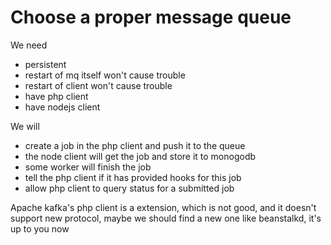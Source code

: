 # Choose a proper message queue

We need 

- persistent
- restart of mq itself won't cause trouble
- restart of client won't cause trouble
- have php client
- have nodejs client

We will

- create a job in the php client and push it to the queue
- the node client will get the job and store it to monogodb
- some worker will finish the job
- tell the php client if it has provided hooks for this job
- allow php client to query status for a submitted job

Apache kafka's php client is a extension, which is not good, and it doesn't support
new protocol, maybe we should find a new one like beanstalkd, it's up to you now